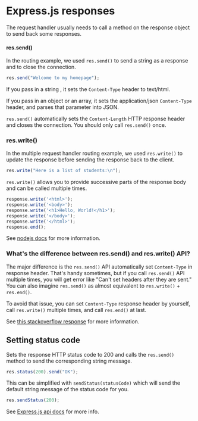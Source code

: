 # Express.js responses

The request handler usually needs to call a method on the response object to send back some responses.

#### res.send()

In the routing example, we used `res.send()` to send a string as a response and to close the connection.

```js
res.send("Welcome to my homepage");
```

If you pass in a string , it sets the `Content-Type` header to text/html.

If you pass in an object or an array, it sets the application/json `Content-Type` header, and parses that parameter into JSON.

`res.send()` automatically sets the `Content-Length` HTTP response header and closes the connection. You should only call `res.send()` once.

### res.write()
In the multiple request handler routing example, we used `res.write()` to update the response before sending the response back to the client.

```js
res.write("Here is a list of students:\n");
```

`res.write()` allows you to provide successive parts of the response body and can be called multiple times.

```js
response.write('<html>');
response.write('<body>');
response.write('<h1>Hello, World!</h1>');
response.write('</body>');
response.write('</html>');
response.end();
```

See [nodejs docs](https://nodejs.org/en/docs/guides/anatomy-of-an-http-transaction/#sending-response-body) for more information.

### What's the difference between res.send() and res.write() API?

The major difference is the `res.send()` API automatically set `Content-Type` in response header. That's handy sometimes, but if you call `res.send()` API multiple times, you will get error like "Can't set headers after they are sent." You can also imagine `res.send()` as almost equivalent to `res.write()` + `res.end()`.

To avoid that issue, you can set `Content-Type` response header by yourself, call `res.write()` multiple times, and call `res.end()` at last.

See [this stackoverflow response](https://stackoverflow.com/questions/44692048/what-is-the-difference-between-res-send-and-res-write-in-express) for more information.

## Setting status code

Sets the response HTTP status code to 200 and calls the `res.send()` method to send the corresponding string message.

```js
res.status(200).send("OK");
```

This can be simplified with `sendStatus(statusCode)` which will send the default string message of the status code for you.

```js
res.sendStatus(200);
```

See [Express.js api docs](https://expressjs.com/en/api.html#res.sendStatus) for more info.